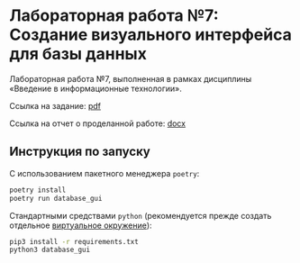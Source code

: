 # Лабораторная работа №7: Создание визуального интерфейса для базы данных

Лабораторная работа №7, выполненная в рамках дисциплины «Введение в информационные технологии».

Ссылка на задание: [pdf](appendix/task.pdf)

Ссылка на отчет о проделанной работе: [docx](appendix/report.docx)


## Инструкция по запуску

С использованием пакетного менеджера `poetry`:

```bash
poetry install
poetry run database_gui
```

Стандартными средствами `python` (рекомендуется прежде создать отдельное [виртуальное окружение](https://docs.python.org/3/library/venv.html)):

```bash
pip3 install -r requirements.txt
python3 database_gui
```
